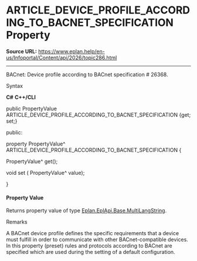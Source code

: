 # ARTICLE_DEVICE_PROFILE_ACCORDING_TO_BACNET_SPECIFICATION Property

**Source URL:** https://www.eplan.help/en-us/Infoportal/Content/api/2026/topic286.html

---

BACnet: Device profile according to BACnet specification # 26368.

Syntax

**C#**
**C++/CLI**


public PropertyValue ARTICLE_DEVICE_PROFILE_ACCORDING_TO_BACNET_SPECIFICATION {get; set;}

public:

property PropertyValue^ ARTICLE_DEVICE_PROFILE_ACCORDING_TO_BACNET_SPECIFICATION {

   PropertyValue^ get();

   void set (    PropertyValue^ value);

}


#### Property Value

Returns property value of type [Eplan.EplApi.Base.MultiLangString](Eplan.EplApi.Baseu~Eplan.EplApi.Base.MultiLangString.html).

Remarks

A BACnet device profile defines the specific requirements that a device must fulfill in order to communicate with other BACnet-compatible devices. In this property (preset) rules and protocols according to BACnet are specified which are used during the setting of a default configuration.
